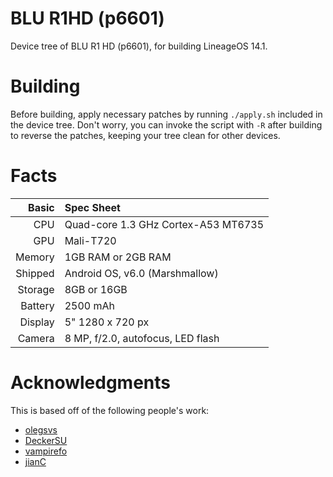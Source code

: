 # BLU R1HD (p6601)


Device tree of BLU R1 HD (p6601), for building LineageOS 14.1.

# Building

Before building, apply necessary patches by running `./apply.sh` included in the device tree. Don't worry, you can invoke the script with `-R` after building to reverse the patches, keeping your tree clean for other devices.

# Facts

Basic   | Spec Sheet
-------:|:-------------------------
CPU     | Quad-core 1.3 GHz Cortex-A53 MT6735
GPU     | Mali-T720
Memory  | 1GB RAM or 2GB RAM
Shipped | Android OS, v6.0 (Marshmallow)
Storage | 8GB or 16GB
Battery | 2500 mAh
Display | 5" 1280 x 720 px
Camera  | 8 MP, f/2.0, autofocus, LED flash

# Acknowledgments

This is based off of the following people's work:

- [olegsvs](https://github.com/olegsvs)
- [DeckerSU](https://github.com/DeckerSU)
- [vampirefo](https://github.com/vampirefo)
- [jianC](https://github.com/jianC)
